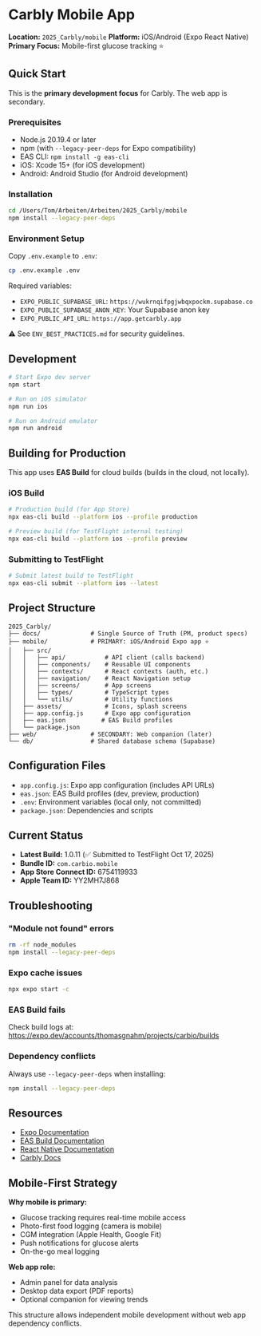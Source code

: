 # Carbly Mobile App

**Location:** `2025_Carbly/mobile`
**Platform:** iOS/Android (Expo React Native)
**Primary Focus:** Mobile-first glucose tracking ⭐

## Quick Start

This is the **primary development focus** for Carbly. The web app is secondary.

### Prerequisites

- Node.js 20.19.4 or later
- npm (with `--legacy-peer-deps` for Expo compatibility)
- EAS CLI: `npm install -g eas-cli`
- iOS: Xcode 15+ (for iOS development)
- Android: Android Studio (for Android development)

### Installation

```bash
cd /Users/Tom/Arbeiten/Arbeiten/2025_Carbly/mobile
npm install --legacy-peer-deps
```

### Environment Setup

Copy `.env.example` to `.env`:

```bash
cp .env.example .env
```

Required variables:
- `EXPO_PUBLIC_SUPABASE_URL`: `https://wukrnqifpgjwbqxpockm.supabase.co`
- `EXPO_PUBLIC_SUPABASE_ANON_KEY`: Your Supabase anon key
- `EXPO_PUBLIC_API_URL`: `https://app.getcarbly.app`

⚠️ See `ENV_BEST_PRACTICES.md` for security guidelines.

## Development

```bash
# Start Expo dev server
npm start

# Run on iOS simulator
npm run ios

# Run on Android emulator
npm run android
```

## Building for Production

This app uses **EAS Build** for cloud builds (builds in the cloud, not locally).

### iOS Build

```bash
# Production build (for App Store)
npx eas-cli build --platform ios --profile production

# Preview build (for TestFlight internal testing)
npx eas-cli build --platform ios --profile preview
```

### Submitting to TestFlight

```bash
# Submit latest build to TestFlight
npx eas-cli submit --platform ios --latest
```

## Project Structure

```
2025_Carbly/
├── docs/              # Single Source of Truth (PM, product specs)
├── mobile/            # PRIMARY: iOS/Android Expo app ⭐
│   ├── src/
│   │   ├── api/           # API client (calls backend)
│   │   ├── components/    # Reusable UI components
│   │   ├── contexts/      # React contexts (auth, etc.)
│   │   ├── navigation/    # React Navigation setup
│   │   ├── screens/       # App screens
│   │   ├── types/         # TypeScript types
│   │   └── utils/         # Utility functions
│   ├── assets/            # Icons, splash screens
│   ├── app.config.js      # Expo app configuration
│   ├── eas.json          # EAS Build profiles
│   └── package.json
├── web/               # SECONDARY: Web companion (later)
└── db/                # Shared database schema (Supabase)
```

## Configuration Files

- `app.config.js`: Expo app configuration (includes API URLs)
- `eas.json`: EAS Build profiles (dev, preview, production)
- `.env`: Environment variables (local only, not committed)
- `package.json`: Dependencies and scripts

## Current Status

- **Latest Build:** 1.0.11 (✅ Submitted to TestFlight Oct 17, 2025)
- **Bundle ID:** `com.carbio.mobile`
- **App Store Connect ID:** 6754119933
- **Apple Team ID:** YY2MH7J868

## Troubleshooting

### "Module not found" errors

```bash
rm -rf node_modules
npm install --legacy-peer-deps
```

### Expo cache issues

```bash
npx expo start -c
```

### EAS Build fails

Check build logs at: https://expo.dev/accounts/thomasgnahm/projects/carbio/builds

### Dependency conflicts

Always use `--legacy-peer-deps` when installing:
```bash
npm install --legacy-peer-deps
```

## Resources

- [Expo Documentation](https://docs.expo.dev/)
- [EAS Build Documentation](https://docs.expo.dev/build/introduction/)
- [React Native Documentation](https://reactnative.dev/)
- [Carbly Docs](../docs/project-description.md)

## Mobile-First Strategy

**Why mobile is primary:**
- Glucose tracking requires real-time mobile access
- Photo-first food logging (camera is mobile)
- CGM integration (Apple Health, Google Fit)
- Push notifications for glucose alerts
- On-the-go meal logging

**Web app role:**
- Admin panel for data analysis
- Desktop data export (PDF reports)
- Optional companion for viewing trends

This structure allows independent mobile development without web app dependency conflicts.
